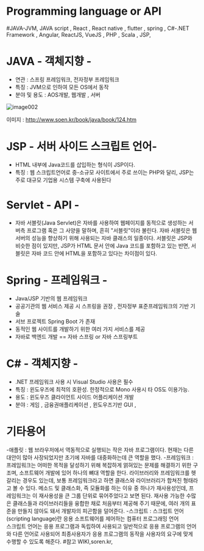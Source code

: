 # Programming language or API

#JAVA-JVM, JAVA script , React , React native , flutter , spring , C#-.NET Framework , Angular, ReactJS, VueJS , PHP ,  Scala ,  JSP,

# JAVA - 객체지향 -
  - 연관 : 스프링 프레임워크, 전자정부 프레임워크
  - 특징 : JVM으로 인하여 모든 OS에서 동작
  - 분야 및 용도 : AOS개발, 웹개발 , 서버 
  
  ![image002](https://user-images.githubusercontent.com/18107191/101584025-0f00b080-3a20-11eb-9a6a-6101a0d4ab34.png)
  
  이미지 : http://www.soen.kr/book/java/book/124.htm
  
 # JSP - 서버 사이드 스크립트 언어-
  - HTML 내부에 Java코드를 삽입하는 형식이 JSP이다.
  - 특징 : 웹 스크립트언어로 중-소규모 사이트에서 주로 쓰이는 PHP와 달리, JSP는 주로 대규모 기업용 시스템 구축에 사용된다
 
 # Servlet - API - 
  - 자바 서블릿(Java Servlet)은 자바를 사용하여 웹페이지를 동적으로 생성하는 서버측 프로그램 혹은 그 사양을 말하며, 흔히 "서블릿"이라 불린다.
    자바 서블릿은 웹 서버의 성능을 향상하기 위해 사용되는 자바 클래스의 일종이다. 
    서블릿은 JSP와 비슷한 점이 있지만, JSP가 HTML 문서 안에 Java 코드를 포함하고 있는 반면, 서블릿은 자바 코드 안에 HTML을 포함하고 있다는 차이점이 있다.
  
# Spring - 프레임워크 - 
  - Java/JSP 기반의 웹 프레임워크
  - 공공기관의 웹 서비스 제공 시 스프링을 권장  ,  전자정부 표준프레임워크의 기반 기술
  -  서브 프로젝트 Spring Boot 가 존재
  - 동적인 웹 사이트를 개발하기 위한 여러 가지 서비스를 제공
  - 자바로 백엔드 개발 == 자바 스프링 or 자바 스프링부트

# C# - 객체지향 - 
  - .NET 프레임워크 사용 시 Visual Studio 사용은 필수
  - 특징 : 윈도우즈에 최적의 호환성.  한정적으로 Mono 사용시 타 OS도 이용가능.
  - 용도 : 윈도우즈 클라이언트 사이드 어플리케이션 개발
   - 분야 : 게임 ,  금융권애플리케이션 , 윈도우즈기반 GUI , 

# 기타용어 
  -애플릿 : 웹 브라우저에서 역동적으로 실행되는 작은 자바 프로그램이다. 현재는 다른 대안이 많아 사장되었지만 초기에 자바를 대중화하는데 큰 역할을 했다.
  -프레임워크 : 프레임워크는 어떠한 목적을 달성하기 위해 복잡하게 얽혀있는 문제를 해결하기 위한 구조며, 소프트웨어 개발에 있어 하나의 뼈대 역할을 한다.
                라이브러리와 프레임워크를 헷갈리는 경우도 있는데, 보통 프레임워크라고 하면 클래스와 라이브러리가 합쳐진 형태라고 볼 수 있다.
                메소드 및 클래스화, 즉 모듈화를 하는 이유 중 하나가 재사용성인데, 프레임워크는 이 재사용성을 큰 그룹 단위로 묶어주었다고 보면 된다.
                재사용 가능한 수많은 클래스들과 라이브러리들을 융합한 채로 처음부터 제공해 주기 때문에, 여러 개의 표준을 만들지 않아도 돼서 개발자의 피곤함을 덜어준다.
  -스크립트 : 스크립트 언어(scripting language)란 응용 소프트웨어를 제어하는 컴퓨터 프로그래밍 언어              
               스크립트 언어는 응용 프로그램과 독립하여 사용되고 일반적으로 응용 프로그램의 언어와 다른 언어로 사용되어 
               최종사용자가 응용 프로그램의 동작을 사용자의 요구에 맞게 수행할 수 있도록 해준다. 
#참고 
WIKI,soren.kr, 

